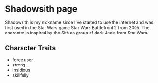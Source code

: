 # Shadowsith page
Shadowsith is my nickname since I've started to use the internet and was first
used in the Star Wars game Star Wars Battlefront 2 from 2005.
The character is inspired by the Sith as group of dark Jedis from Star Wars.

## Character Traits
* force user
* strong
* insidious
* skillfully
